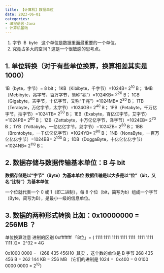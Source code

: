 ```yaml
---
title: 【计算机】数据单位
date: 2023-06-01
categories: 
- 编程语言-Java
- 计算机基础
---
```


1.  字节  B  byte   这个单位是数据里面最重要的一个单位。
2.  究竟占多大的空间？这是一个很敏感的思考点。

## 1. 单位转换（对于有些单位换算，换算相差其实是 1000）

1B（byte，字节）= 8 bit；
1KB（Kibibyte，千字节）=1024B= $2^{10}$ B；
1MB（Mebibyte，兆字节，百万字节，简称“兆”）=1024KB= $2^{20}$ B；
1GB（Gigabyte，吉字节，十亿字节，又称“千兆”）=1024MB= $2^{30}$ B；
1TB（Terabyte，万亿字节，太字节）=1024GB= $2^{40}$ B；
1PB（Petabyte，千万亿字节，拍字节）=1024TB= $2^{50}$ B；
1EB（Exabyte，百亿亿字节，艾字节）=1024PB= $2^{60}$ B；
1ZB（Zettabyte，十万亿亿字节，泽字节）=1024EB= $2^{70}$ B；
1YB（Yottabyte，一亿亿亿字节，尧字节）=1024ZB= $2^{80}$ B；
1BB（Brontobyte，一千亿亿亿字节）=1024YB= $2^{90}$ B；
1NB（NonaByte，一百万亿亿亿字节）=1024BB= $2^{100}$ B；
1DB（DoggaByte，十亿亿亿亿字节）=1024NB= $2^{110}$ B；

## 2. 数据存储与数据传输基本单位：B 与 bit

**数据存储是以“字节”（Byte）为基本单位**
**数据传输是以大多是以“位”（bit，又名“比特”）为基本单位**

一个位就代表一个 0 或 1（即二进制），每 8 个位（bit，简写为b）组成一个字节（Byte，简写为B），是最小一级的信息单位。

## 3. 数据的两种形式转换 比如：0x10000000 = 256MB ？

单位换算注意 进制的区别
	0xffffffff 「8位」= ( 1111 1111 1111 1111 1111  1111 1111 1111 )2=  2^32 = 4G

0x1000 0000 =   (268 435 456)10  其实 ，这个数的单位是 B 字节
	268 435 456 B = 262 144 KB = 256 MB
（它们的进制是 1024 =  0x400 = 0 0100 0000 0000 = $2^{10}$）